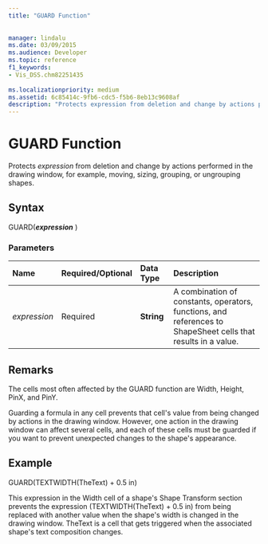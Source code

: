 ```yaml
---
title: "GUARD Function"
 
 
manager: lindalu
ms.date: 03/09/2015
ms.audience: Developer
ms.topic: reference
f1_keywords:
- Vis_DSS.chm82251435
 
ms.localizationpriority: medium
ms.assetid: 6c85414c-9fb6-cdc5-f5b6-8eb13c9608af
description: "Protects expression from deletion and change by actions performed in the drawing window, for example, moving, sizing, grouping, or ungrouping shapes."
---
```


# GUARD Function

Protects  *expression*  from deletion and change by actions performed in the drawing window, for example, moving, sizing, grouping, or ungrouping shapes.
  
## Syntax

GUARD(***expression*** )
  
### Parameters

|**Name**|**Required/Optional**|**Data Type**|**Description**|
|:-----|:-----|:-----|:-----|
| *expression* <br/> |Required  <br/> |**String** <br/> |A combination of constants, operators, functions, and references to ShapeSheet cells that results in a value. |

## Remarks

The cells most often affected by the GUARD function are Width, Height, PinX, and PinY.
  
Guarding a formula in any cell prevents that cell's value from being changed by actions in the drawing window. However, one action in the drawing window can affect several cells, and each of these cells must be guarded if you want to prevent unexpected changes to the shape's appearance.
  
## Example

GUARD(TEXTWIDTH(TheText) + 0.5 in)
  
This expression in the Width cell of a shape's Shape Transform section prevents the expression (TEXTWIDTH(TheText) + 0.5 in) from being replaced with another value when the shape's width is changed in the drawing window. TheText is a cell that gets triggered when the associated shape's text composition changes.
  
